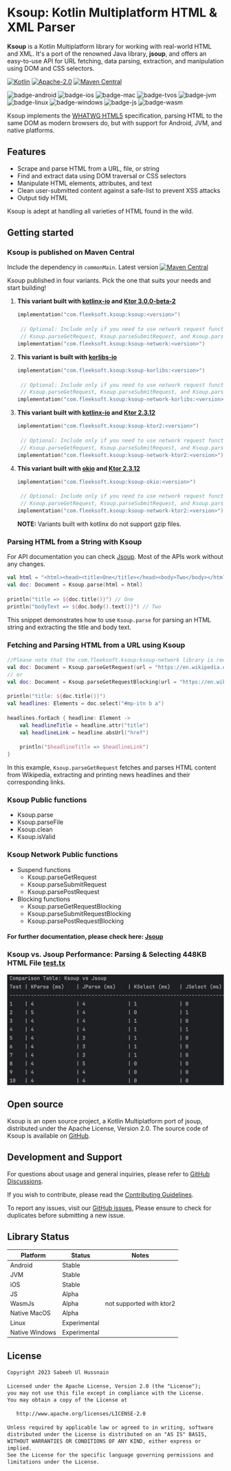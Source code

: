 # Ksoup: Kotlin Multiplatform HTML & XML Parser

**Ksoup** is a Kotlin Multiplatform library for working with real-world HTML and XML. It's a port of the renowned Java library, **jsoup**, and offers an easy-to-use API for URL fetching, data parsing, extraction, and manipulation using DOM and CSS selectors.

[![Kotlin](https://img.shields.io/badge/Kotlin-2.0.10-blue.svg?style=flat&logo=kotlin)](https://kotlinlang.org)
[![Apache-2.0](https://img.shields.io/badge/License-Apache%202.0-green.svg)](https://opensource.org/licenses/Apache-2.0)
[![Maven Central](https://img.shields.io/maven-central/v/com.fleeksoft.ksoup/ksoup.svg)](https://central.sonatype.com/artifact/com.fleeksoft.ksoup/ksoup)

![badge-android](http://img.shields.io/badge/platform-android-6EDB8D.svg?style=flat)
![badge-ios](http://img.shields.io/badge/platform-ios-CDCDCD.svg?style=flat)
![badge-mac](http://img.shields.io/badge/platform-macos-111111.svg?style=flat)
![badge-tvos](http://img.shields.io/badge/platform-tvos-808080.svg?style=flat)
![badge-jvm](http://img.shields.io/badge/platform-jvm-DB413D.svg?style=flat)
![badge-linux](http://img.shields.io/badge/platform-linux-2D3F6C.svg?style=flat)
![badge-windows](http://img.shields.io/badge/platform-windows-4D76CD.svg?style=flat)
![badge-js](https://img.shields.io/badge/platform-js-F8DB5D.svg?style=flat)
![badge-wasm](https://img.shields.io/badge/platform-wasm-F8DB5D.svg?style=flat)

Ksoup implements the [WHATWG HTML5](https://html.spec.whatwg.org/multipage/) specification, parsing HTML to the same DOM as modern browsers do, but with support for Android, JVM, and native platforms.

## Features
- Scrape and parse HTML from a URL, file, or string
- Find and extract data using DOM traversal or CSS selectors
- Manipulate HTML elements, attributes, and text
- Clean user-submitted content against a safe-list to prevent XSS attacks
- Output tidy HTML

Ksoup is adept at handling all varieties of HTML found in the wild.

## Getting started
### Ksoup is published on Maven Central
Include the dependency in `commonMain`. Latest version [![Maven Central](https://img.shields.io/maven-central/v/com.fleeksoft.ksoup/ksoup.svg)](https://central.sonatype.com/artifact/com.fleeksoft.ksoup/ksoup)

Ksoup published in four variants. Pick the one that suits your needs and start building!
1. **This variant built with [kotlinx-io](https://github.com/Kotlin/kotlinx-io) and [Ktor 3.0.0-beta-2](https://github.com/ktorio/ktor)**
   ```kotlin
   implementation("com.fleeksoft.ksoup:ksoup:<version>")
   
    // Optional: Include only if you need to use network request functions such as
    // Ksoup.parseGetRequest, Ksoup.parseSubmitRequest, and Ksoup.parsePostRequest
   implementation("com.fleeksoft.ksoup:ksoup-network:<version>")
    ```

2. **This variant is built with [korlibs-io](https://github.com/korlibs/korlibs-io)**
   ```kotlin
   implementation("com.fleeksoft.ksoup:ksoup-korlibs:<version>")

    // Optional: Include only if you need to use network request functions such as
    // Ksoup.parseGetRequest, Ksoup.parseSubmitRequest, and Ksoup.parsePostRequest
   implementation("com.fleeksoft.ksoup:ksoup-network-korlibs:<version>")
    ```

3. **This variant built with [kotlinx-io](https://github.com/Kotlin/kotlinx-io) and [Ktor 2.3.12](https://github.com/ktorio/ktor)**
   ```kotlin
   implementation("com.fleeksoft.ksoup:ksoup-ktor2:<version>")

    // Optional: Include only if you need to use network request functions such as
    // Ksoup.parseGetRequest, Ksoup.parseSubmitRequest, and Ksoup.parsePostRequest
   implementation("com.fleeksoft.ksoup:ksoup-network-ktor2:<version>")
    ```
4. **This variant built with [okio](https://github.com/square/okio) and [Ktor 2.3.12](https://github.com/ktorio/ktor)**
   ```kotlin
   implementation("com.fleeksoft.ksoup:ksoup-okio:<version>")

    // Optional: Include only if you need to use network request functions such as
    // Ksoup.parseGetRequest, Ksoup.parseSubmitRequest, and Ksoup.parsePostRequest
   implementation("com.fleeksoft.ksoup:ksoup-network-ktor2:<version>")
    ```

   **NOTE:** Variants built with kotlinx do not support gzip files.


### Parsing HTML from a String with Ksoup
For API documentation you can check [Jsoup](https://jsoup.org/). Most of the APIs work without any changes.
```kotlin
val html = "<html><head><title>One</title></head><body>Two</body></html>"
val doc: Document = Ksoup.parse(html = html)

println("title => ${doc.title()}") // One
println("bodyText => ${doc.body().text()}") // Two
```
This snippet demonstrates how to use `Ksoup.parse` for parsing an HTML string and extracting the title and body text.

### Fetching and Parsing HTML from a URL using Ksoup
```kotlin
//Please note that the com.fleeksoft.ksoup:ksoup-network library is required for Ksoup.parseGetRequest.
val doc: Document = Ksoup.parseGetRequest(url = "https://en.wikipedia.org/") // suspend function
// or
val doc: Document = Ksoup.parseGetRequestBlocking(url = "https://en.wikipedia.org/")

println("title: ${doc.title()}")
val headlines: Elements = doc.select("#mp-itn b a")

headlines.forEach { headline: Element ->
    val headlineTitle = headline.attr("title")
    val headlineLink = headline.absUrl("href")

    println("$headlineTitle => $headlineLink")
}
```
In this example, `Ksoup.parseGetRequest` fetches and parses HTML content from Wikipedia, extracting and printing news headlines and their corresponding links.
### Ksoup Public functions
  - Ksoup.parse
  - Ksoup.parseFile
  - Ksoup.clean
  - Ksoup.isValid

### Ksoup Network Public functions
- Suspend functions
    - Ksoup.parseGetRequest
    - Ksoup.parseSubmitRequest
    - Ksoup.parsePostRequest
- Blocking functions
  - Ksoup.parseGetRequestBlocking
  - Ksoup.parseSubmitRequestBlocking
  - Ksoup.parsePostRequestBlocking

#### For further documentation, please check here: [Jsoup](https://jsoup.org/)

### Ksoup vs. Jsoup Performance: Parsing & Selecting 448KB HTML File [test.tx](https://github.com/fleeksoft/ksoup/blob/develop/ksoup-test/testResources/test.txt)
![Ksoup vs Jsoup](performance.png)

## Open source
Ksoup is an open source project, a Kotlin Multiplatform port of jsoup, distributed under the Apache License, Version 2.0. The source code of Ksoup is available on [GitHub](https://github.com/fleeksoft/ksoup).


## Development and Support
For questions about usage and general inquiries, please refer to [GitHub Discussions](https://github.com/fleeksoft/ksoup/discussions).

If you wish to contribute, please read the [Contributing Guidelines](CONTRIBUTING.md).

To report any issues, visit our [GitHub issues](https://github.com/fleeksoft/ksoup/issues), Please ensure to check for duplicates before submitting a new issue.

## Library Status

| Platform       | Status       | Notes                    |
|----------------|--------------|--------------------------|
| Android        | Stable       |                          |
| JVM            | Stable       |                          |
| iOS            | Stable       |                          |
| JS             | Alpha        |                          |
| WasmJs         | Alpha        | not supported with ktor2 |
| Native MacOS   | Alpha        |                          |
| Linux          | Experimental |                          |
| Native Windows | Experimental |                          |



## License

    Copyright 2023 Sabeeh Ul Hussnain

    Licensed under the Apache License, Version 2.0 (the "License");
    you may not use this file except in compliance with the License.
    You may obtain a copy of the License at

       http://www.apache.org/licenses/LICENSE-2.0

    Unless required by applicable law or agreed to in writing, software
    distributed under the License is distributed on an "AS IS" BASIS,
    WITHOUT WARRANTIES OR CONDITIONS OF ANY KIND, either express or implied.
    See the License for the specific language governing permissions and
    limitations under the License.
